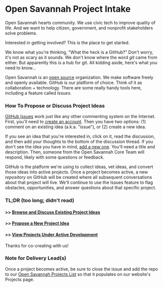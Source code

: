 # Open Savannah Project Intake
Open Savannah hearts community. We use civic tech to improve quality of life. And we want to help citizen, government, and nonprofit stakeholders solve problems. 

Interested in getting involved? This is the place to get started.

We know what you're thinking, "What the heck is a GitHub?" Don't worry, it's not as scary as it sounds. We don't know where the word *git* came from either. But apparently this is a hub for git. All kidding aside, here's what you need to know...

Open Savannah is an [open source](https://en.wikipedia.org/wiki/Open_source) organization. We make software freely and openly available. GitHub is our platform of choice. Think of it as collaboration + technology. There are some really handy tools here, including a feature called *Issues*.

### How To Propose or Discuss Project Ideas
[GitHub Issues](https://guides.github.com/features/issues/) work just like any other commenting system on the Internet. First, you'll need to [create an account](https://github.com/join). Then you have two options: (1) comment on an existing idea (a.k.a. "issue"), or (2) create a new idea.

If you see an idea that you're interested in, click on it, read the discussion, and then add your thoughts to the bottom of the discussion thread. If you don't see the idea you have in mind, [add a new one](https://github.com/opensavannah/projects/issues/new). You'll need a title and description. Then, someone from the Open Savannah Core Team will respond, likely with some questions or feedback. 

GitHub is the platform we're using to collect ideas, vet ideas, and convert those ideas into active projects. Once a project becomes active, a new *repository* on GitHub will be created where all subsequent conversations about that project will live. We'll continue to use the Issues feature to flag obstacles, opportunities, and answer questions about that specific project.

### TL;DR (too long; didn't read)

#### >> [Browse and Discuss Existing Project Ideas](https://github.com/opensavannah/projects/issues)
#### >> [Propose a New Project Idea](https://github.com/opensavannah/projects/issues/new)
#### >> [View Projects Under Active Development](http://opensavannah.org/projects/)

Thanks for co-creating with us!

### Note for Delivery Lead(s)
Once a project becomes active, be sure to close the issue and add the repo to our [Open Savannah Projects List](https://docs.google.com/spreadsheets/d/1k5gff8Mvs6rb3sz6aLll5Dq8joftl65Gmy33DO-7Kv8/edit#gid=0) so that it populates on our website's Projects page.
